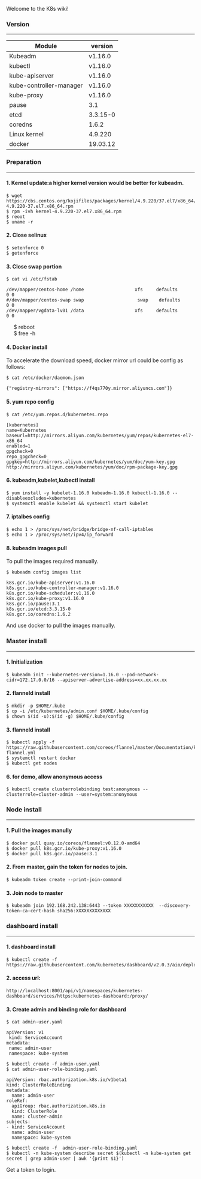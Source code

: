 Welcome to the K8s wiki!

### Version
***
| Module | version |
| ---- | ---- |
| Kubeadm | v1.16.0 | 
| kubectl | v1.16.0 |
| kube-apiserver | v1.16.0 |
| kube-controller-manager | v1.16.0|
| kube-proxy | v1.16.0 |
| pause | 3.1 |
| etcd | 3.3.15-0 |
| coredns | 1.6.2 |
| Linux kernel | 4.9.220 |
| docker | 19.03.12 |


### Preparation
***
#### 1. Kernel update:a higher kernel version would be better for kubeadm.  
```
$ wget https://cbs.centos.org/kojifiles/packages/kernel/4.9.220/37.el7/x86_64/kernel-4.9.220-37.el7.x86_64.rpm  
$ rpm -ivh kernel-4.9.220-37.el7.x86_64.rpm  
$ reoot  
$ uname -r  
```
#### 2. Close selinux  
```
$ setenforce 0  
$ getenforce
```
#### 3. Close swap portion  
```
$ cat vi /etc/fstab  
```
```
/dev/mapper/centos-home /home                   xfs     defaults        0 0
#/dev/mapper/centos-swap swap                    swap    defaults        0 0
/dev/mapper/vgdata-lv01 /data                   xfs     defaults        0 0
```
&nbsp;&nbsp;&nbsp;&nbsp;&nbsp;$ reboot  
&nbsp;&nbsp;&nbsp;&nbsp;&nbsp;$ free -h  

#### 4. Docker install
To accelerate the download speed, docker mirror url could be config as follows:  
```
$ cat /etc/docker/daemon.json   
```
```
{"registry-mirrors": ["https://f4qs770y.mirror.aliyuncs.com"]}
```

#### 5. yum repo config   
```
$ cat /etc/yum.repos.d/kubernetes.repo  
```
```
[kubernetes]
name=Kubernetes
baseurl=http://mirrors.aliyun.com/kubernetes/yum/repos/kubernetes-el7-x86_64
enabled=1
gpgcheck=0
repo_gpgcheck=0
gpgkey=http://mirrors.aliyun.com/kubernetes/yum/doc/yum-key.gpg
http://mirrors.aliyun.com/kubernetes/yum/doc/rpm-package-key.gpg

```

#### 6. kubeadm,kubelet,kubectl install   
```
$ yum install -y kubelet-1.16.0 kubeadm-1.16.0 kubectl-1.16.0 --disableexcludes=kubernetes  
$ systemctl enable kubelet && systemctl start kubelet   
```
#### 7. iptalbes config 
```
$ echo 1 > /proc/sys/net/bridge/bridge-nf-call-iptables   
$ echo 1 > /proc/sys/net/ipv4/ip_forward    
```
#### 8. kubeadm images pull
To pull the images required manually.
```
$ kubeadm config images list
```
```
k8s.gcr.io/kube-apiserver:v1.16.0
k8s.gcr.io/kube-controller-manager:v1.16.0
k8s.gcr.io/kube-scheduler:v1.16.0
k8s.gcr.io/kube-proxy:v1.16.0
k8s.gcr.io/pause:3.1
k8s.gcr.io/etcd:3.3.15-0
k8s.gcr.io/coredns:1.6.2
```
And use docker to pull the images manually.

### Master install
***
#### 1. Initialization
```
$ kubeadm init --kubernetes-version=1.16.0 --pod-network-cidr=172.17.0.0/16 --apiserver-advertise-address=xx.xx.xx.xx
```
#### 2. flanneld install
```
$ mkdir -p $HOME/.kube  
$ cp -i /etc/kubernetes/admin.conf $HOME/.kube/config  
$ chown $(id -u):$(id -g) $HOME/.kube/config  
```
#### 3. flanneld install
```
$ kubectl apply -f https://raw.githubusercontent.com/coreos/flannel/master/Documentation/kube-flannel.yml  
$ systemctl restart docker  
$ kubectl get nodes 
```
#### 6. for demo, allow anonymous access
```
$ kubectl create clusterrolebinding test:anonymous --clusterrole=cluster-admin --user=system:anonymous
```


### Node install
***
#### 1. Pull the images manully
```
$ docker pull quay.io/coreos/flannel:v0.12.0-amd64  
$ docker pull k8s.gcr.io/kube-proxy:v1.16.0  
$ docker pull k8s.gcr.io/pause:3.1  
```

#### 2. From master, gain the token for nodes to join.
```
$ kubeadm token create --print-join-command  
```
#### 3. Join node to master
```
$ kubeadm join 192.168.242.138:6443 --token XXXXXXXXXXX  --discovery-token-ca-cert-hash sha256:XXXXXXXXXXXXX
```

### dashboard install
***
#### 1. dashboard install  
```
$ kubectl create -f https://raw.githubusercontent.com/kubernetes/dashboard/v2.0.3/aio/deploy/recommended.yaml
```
#### 2. access url:
```
http://localhost:8001/api/v1/namespaces/kubernetes-dashboard/services/https:kubernetes-dashboard:/proxy/
```

#### 3. Create admin and binding role for dashboard
```
$ cat admin-user.yaml  
```
```
apiVersion: v1  
 kind: ServiceAccount  
metadata:  
 name: admin-user  
 namespace: kube-system  
```

```
$ kubectl create -f admin-user.yaml
$ cat admin-user-role-binding.yaml
```
```
apiVersion: rbac.authorization.k8s.io/v1beta1  
kind: ClusterRoleBinding  
metadata:  
  name: admin-user  
roleRef:  
  apiGroup: rbac.authorization.k8s.io  
  kind: ClusterRole  
  name: cluster-admin  
subjects:  
- kind: ServiceAccount  
  name: admin-user  
  namespace: kube-system  
```
```
$ kubectl create -f  admin-user-role-binding.yaml
$ kubectl -n kube-system describe secret $(kubectl -n kube-system get secret | grep admin-user | awk '{print $1}')
```
Get a token to login.








